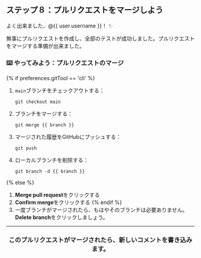 ## ステップ８：プルリクエストをマージしよう

よく出来ました、@{{ user.username }}！ :sparkles:

無事にプルリクエストを作成し、全部のテストが成功しました。プルリクエストをマージする準備が出来ました。

### :keyboard: やってみよう：プルリクエストのマージ

{% if preferences.gitTool == 'cli' %}
1. `main`ブランチをチェックアウトする：
    ```shell
    git checkout main
    ```
2. ブランチをマージする：
    ```shell
    git merge {{ branch }}
    ```
3. マージされた履歴をGitHubにプッシュする：
    ```shell
    git push
    ```
4. ローカルブランチを削除する：
    ```shell
    git branch -d {{ branch }}
    ```
{% else %}
1. **Merge pull request**をクリックする
1. **Confirm merge**をクリックする
{% endif %}
1. 一度ブランチがマージされたら、もはやそのブランチは必要ありません。**Delete branch**をクリックしましょう。

<hr>
<h3 align="center">このプルリクエストがマージされたら、新しいコメントを書き込みます。</h3>
